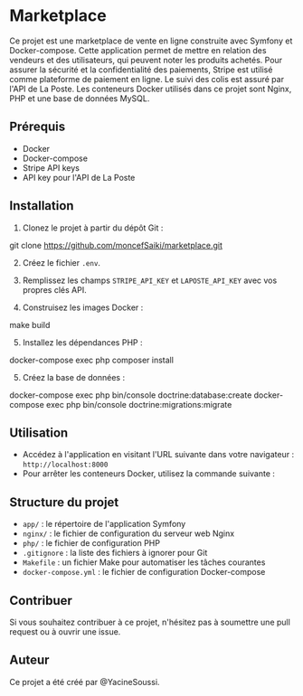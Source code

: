 # Marketplace

Ce projet est une marketplace de vente en ligne construite avec Symfony et Docker-compose. Cette application permet de mettre en relation des vendeurs et des utilisateurs, qui peuvent noter les produits achetés. Pour assurer la sécurité et la confidentialité des paiements, Stripe est utilisé comme plateforme de paiement en ligne. Le suivi des colis est assuré par l'API de La Poste.
Les conteneurs Docker utilisés dans ce projet sont Nginx, PHP et une base de données MySQL.

## Prérequis

- Docker
- Docker-compose
- Stripe API keys
- API key pour l'API de La Poste

## Installation

1. Clonez le projet à partir du dépôt Git :

git clone https://github.com/moncefSaiki/marketplace.git


2. Créez le fichier `.env`.

3. Remplissez les champs `STRIPE_API_KEY` et `LAPOSTE_API_KEY` avec vos propres clés API.

4. Construisez les images Docker :

make build


5. Installez les dépendances PHP :

docker-compose exec php composer install

5.  Créez la base de données :

docker-compose exec php bin/console doctrine:database:create
docker-compose exec php bin/console doctrine:migrations:migrate


## Utilisation

- Accédez à l'application en visitant l'URL suivante dans votre navigateur : `http://localhost:8000`
- Pour arrêter les conteneurs Docker, utilisez la commande suivante :


## Structure du projet

- `app/` : le répertoire de l'application Symfony
- `nginx/` : le fichier de configuration du serveur web Nginx
- `php/` : le fichier de configuration PHP
- `.gitignore` : la liste des fichiers à ignorer pour Git
- `Makefile` : un fichier Make pour automatiser les tâches courantes
- `docker-compose.yml` : le fichier de configuration Docker-compose

## Contribuer

Si vous souhaitez contribuer à ce projet, n'hésitez pas à soumettre une pull request ou à ouvrir une issue.

## Auteur

Ce projet a été créé par @YacineSoussi.


